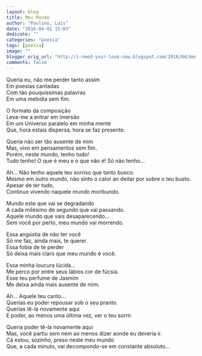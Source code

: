 ```yaml
---
layout: blog
title: Meu Mundo
author: "Paulino, Luís"
date: "2016-04-01 15:03"
dedicate: ""
categories: "poesia"
tags: [poesia]
image: ""
blogger_orig_url: "http://i-need-your-love-now.blogspot.com/2016/04/meu-mundo.html"
comments: false
---
```


Queria eu, não me perder tanto assim\
Em poesias cantadas\
Com tão pouquíssimas palavras\
Em uma melodia sem fim.

O formato da composição\
Leva-me a entrar em imersão\
Em um Universo paralelo em minha mente\
Que, hora estais dispersa, hora se faz presente.

Queria não ser tão ausente de mim\
Mas, vivo em pensamentos sem fim.\
Porém, neste mundo, tenho tudo!\
Tudo tenho! O que é meu e o que não é! Só não tenho...

Ah... Não tenho aquele teu sorriso que tanto busco.\
Mesmo em outro mundo, não sinto o calor ao deitar por sobre o teu busto.\
Apesar de ter tudo,\
Continuo vivendo naquele mundo moribundo.

Mundo este que vai se degradando\
A cada milésimo de segundo que vai passando.\
Aquele mundo que vais desaparecendo...\
Sem você por perto, meu mundo vai morrendo.

Essa angústia de não ter você\
Só me faz, ainda mais, te querer.\
Essa fobia de te perder\
Só deixa mais claro que meu mundo é você.

Essa minha loucura lúcida...\
Me perco por entre seus lábios cor de fúcsia.\
Esse teu perfume de Jasmim\
Me deixa ainda mais ausente de mim.

Ah... Aquele teu canto...\
Querias eu poder repousar sob o seu pranto.\
Querias tê-la novamente aqui\
E poder, ao menos uma última vez, ver o teu sorrir.

Queria poder tê-la novamente aqui\
Mas, você partiu sem nem ao menos dizer aonde eu deveria ir.\
Cá estou, sozinho, preso neste meu mundo\
Que, a cada minuto, vai decompondo-se em constante absoluto...
